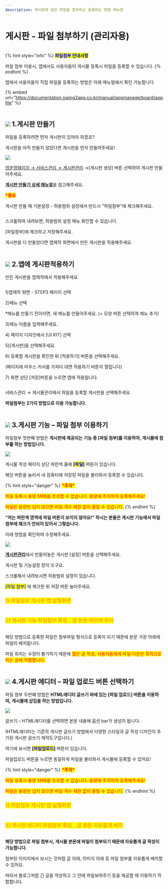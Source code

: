 ```yaml
---
description: 게시판에 일반 파일을 첨부하고 등록하는 방법 매뉴얼
---
```


# 게시판 - 파일 첨부하기 (관리자용)

<figure><img src="../../../.gitbook/assets/구분선 (1).PNG" alt=""><figcaption></figcaption></figure>

{% hint style="info" %}
<mark style="color:blue;">**파일첨부 안내사항**</mark>

파일 첨부 이용시, 앱에서도 사용자들이 게시물 등록시 파일을 등록할 수 있습니다.
{% endhint %}

엡에서 사용자들이 직접 파일을 등록하는 방법은 아래 매뉴얼에서 확인 가능합니다.

{% embed url="https://documentation.swing2app.co.kr/manual/appmanage/board/appfile" %}

<figure><img src="../../../.gitbook/assets/구분선 (6).PNG" alt=""><figcaption></figcaption></figure>

## ![](https://wp.swing2app.co.kr/wp-content/uploads/2020/04/%EB%8B%A8%EB%9D%BD1-1.png) 1.게시판 만들기

파일을 등록하려면 먼저 게시판이 있어야 하겠죠?

게시판을 아직 만들지 않았다면 게시판을 먼저 만들어주세요!

![](https://wp.swing2app.co.kr/wp-content/uploads/2021/03/%EA%B2%8C%EC%8B%9C%EB%AC%BC%ED%8C%8C%EC%9D%BC%EC%B2%A8%EB%B6%803.png)

[앱운영페이지 → 서비스관리 → 게시판관리](http://www.swing2app.co.kr/view/board\_edit) →\[게시판 생성] 버튼 선택하여 게시판 만들어주세요.

[**게시판 만들기 상세 매뉴얼**](boardeditor.md)을 참고해주세요.



<mark style="color:red;">**\*중요**</mark>

게시판 만들 때 기본설정 - 허용범위 설정에서 반드시 "파일첨부"에 체크해주세요.

<div align="left">

<figure><img src="../../../.gitbook/assets/20232318.png" alt=""><figcaption></figcaption></figure>

</div>

스크롤하여 내려보면, 허용범위 설정 메뉴 확인할 수 있습니다.

\[파일첨부]에 체크하고 저장해주세요.

게시판을 다 만들었다면 앱제작 화면에서 만든 게시판을 적용해주세요.&#x20;



<figure><img src="../../../.gitbook/assets/구분선 (6).PNG" alt=""><figcaption></figcaption></figure>

## ![](https://wp.swing2app.co.kr/wp-content/uploads/2020/04/%EB%8B%A8%EB%9D%BD1-1.png) 2.앱에 게시판적용하기

만든 게시판을 앱제작에서 적용해주세요.&#x20;

<figure><img src="../../../.gitbook/assets/spaces_msJj00k8mj8AcVpnn9Xs_uploads_UaAVsD8cpZYzGXQPVx48_게시판 (1).webp" alt=""><figcaption></figcaption></figure>

1\)앱제작 화면 - STEP3 페이지 선택

2\)메뉴 선택

\*메뉴를 만들기 전이라면, 새 메뉴를 만들어주세요. (+ 모양 버튼 선택하여 메뉴 추가)

3\)메뉴 이름을 입력해주세요.

4\) 페이지 디자인에서 \[UI KIT] 선택

5\)\[게시판]을 선택해주세요.&#x20;

6\) 등록할 게시판을 확인한 뒤 \[적용하기] 버튼을 선택해주세요.&#x20;

(페이지에 마우스 커서를 가져다 대면 적용하기 버튼이 열립니다)

7\) 화면 상단 \[저장]버튼을 누르면 앱에 적용됩니다.

<figure><img src="../../../.gitbook/assets/구분선 (1).PNG" alt=""><figcaption></figcaption></figure>

서비스관리 → 게시물관리에서 파일을 등록할 게시판을 선택해주세요.&#x20;

**파일첨부는 2가지 방법으로 이용 가능합니다.**

<div align="left">

<figure><img src="../../../.gitbook/assets/게시물파일첨부7.png" alt=""><figcaption></figcaption></figure>

</div>



## ![](https://wp.swing2app.co.kr/wp-content/uploads/2020/04/%EB%8B%A8%EB%9D%BD1-1.png) 3.게시판 기능 – 파일 첨부 이용하기 &#x20;



파일첨부 첫번째 방법은 **게시판에 제공되는 기능 중 \[파일 첨부]를 이용하여, 게시물에 첨부를 하는 방법입니다.**

![](https://wp.swing2app.co.kr/wp-content/uploads/2021/03/%EA%B2%8C%EC%8B%9C%EB%AC%BC%ED%8C%8C%EC%9D%BC%EC%B2%A8%EB%B6%802.png)

게시물 작성 페이지 상단 파란색 줄에 <mark style="color:blue;">**\[파일]**</mark> 버튼이 있습니다.

해당 버튼을 눌러서 내 컴퓨터에 저장된 파일을 불러와서 등록할 수 있습니다.

{% hint style="danger" %}
<mark style="color:red;">**\*주의\***</mark>

<mark style="color:red;">파일 등록시 용량 5MB를 초과할 수 없습니다. 용량에 주의하여 등록해주세요!</mark>

<mark style="color:red;">파일은 용량만 넘지 않으면 파일 개수 제한 없이 올릴 수 있습니다.</mark>&#x20;
{% endhint %}



**“저는 파란색 영역에 파일 버튼이 보이지 않아요!” 하시는 분들은 게시판 기능에서 파일첨부에 체크가 안되어 있어서 그렇습니다.**

아래 방법을 확인하여 수정해주세요.

![](https://wp.swing2app.co.kr/wp-content/uploads/2021/03/%EA%B2%8C%EC%8B%9C%EB%AC%BC%ED%8C%8C%EC%9D%BC%EC%B2%A8%EB%B6%804.png)

[**게시판관리**](https://www.swing2app.co.kr/view/board\_edit)에서 만들어놓은 게시판 \[설정] 버튼을 선택해주세요.

게시판 및 기능설정 창이 뜨구요.

스크롤해서 내려보시면 허용범위 설정이 있습니다.

<mark style="color:blue;">\[파일 첨부]</mark> 에 체크한 뒤 저장 버튼 눌러주세요.



### <mark style="color:orange;">**1) 파일첨부 게시판 앱 실행화면**</mark>&#x20;

<div align="left">

<img src="https://wp.swing2app.co.kr/wp-content/uploads/2021/03/%EA%B2%8C%EC%8B%9C%EB%AC%BC%ED%8C%8C%EC%9D%BC%EC%B2%A8%EB%B6%805.png" alt="">

</div>

<div align="left">

<img src="https://wp.swing2app.co.kr/wp-content/uploads/2021/03/%EB%85%B9%ED%99%94_2021_03_05_16_48_15_838.gif" alt="">

</div>



### <mark style="color:orange;">**2) 게시판 기능 파일첨부 특징 \_ 글 본문 하단에 위치**</mark>

<div align="left">

<img src="https://wp.swing2app.co.kr/wp-content/uploads/2021/03/%EA%B2%8C%EC%8B%9C%EB%AC%BC%ED%8C%8C%EC%9D%BC%EC%B2%A8%EB%B6%808.png" alt="">

</div>

해당 방법으로 등록한 파일은 첨부파일 형식으로 등록이 되기 때문에 본문 가장 아래에 파일이 배치됩니다.

파일 위치는 수정이 불가하기 때문에 <mark style="color:red;">짧은 글 작성, 사용자들에게 파일 다운만 목적으로 하는 글에 적합합니다.</mark>&#x20;

<figure><img src="../../../.gitbook/assets/구분선 (1).PNG" alt=""><figcaption></figcaption></figure>

## ![](https://wp.swing2app.co.kr/wp-content/uploads/2020/04/%EB%8B%A8%EB%9D%BD1-1.png) 4.게시판 에디터 – 파일 업로드 버튼 선택하기



파일 첨부 두번째 방법은 **HTML에디터 글쓰기 바에 있는 \[파일 업로드] 버튼을 이용하여, 게시물에 삽입을 하는 방법입니다.**&#x20;

![](https://wp.swing2app.co.kr/wp-content/uploads/2021/03/%EA%B2%8C%EC%8B%9C%EB%AC%BC%ED%8C%8C%EC%9D%BC%EC%B2%A8%EB%B6%801.png)

글쓰기 – HTML에디터를 선택하면 본문 내용에 옵션 bar가 생성이 됩니다.

(HTML에디터는 기존의 게시판 글쓰기 방법에서 다양한 스타일과 글 작성 디자인이 추가된 게시판 글쓰기 제작도구입니다.)

여기에 보시면 <mark style="color:blue;">**\[파일업로드]**</mark> 버튼이 있습니다.

파일업로드 버튼을 누르면 동일하게 파일을 불러와서 게시물에 등록할 수 있어요!

{% hint style="danger" %}
<mark style="color:red;">**\*주의\***</mark>

<mark style="color:red;">파일 등록시 용량 5MB를 초과할 수 없습니다. 용량에 주의하여 등록해주세요!</mark>

<mark style="color:red;">파일은 용량만 넘지 않으면 파일 개수 제한 없이 올릴 수 있습니다.</mark>
{% endhint %}



### <mark style="color:orange;">**1) 파일첨부 게시판 앱 실행화면**</mark>&#x20;

<div align="left">

<img src="https://wp.swing2app.co.kr/wp-content/uploads/2021/03/%EA%B2%8C%EC%8B%9C%EB%AC%BC%ED%8C%8C%EC%9D%BC%EC%B2%A8%EB%B6%8010.png" alt="">

</div>

<div align="left">

<img src="https://wp.swing2app.co.kr/wp-content/uploads/2021/03/%EB%85%B9%ED%99%94_2021_03_11_13_24_38_878.gif" alt="">

</div>



### <mark style="color:orange;">**2) 게시판 에디터 파일첨부 특징 \_ 글 본문 자유롭게 배치**</mark>&#x20;

<div align="left">

<img src="https://wp.swing2app.co.kr/wp-content/uploads/2021/03/%EA%B2%8C%EC%8B%9C%EB%AC%BC%ED%8C%8C%EC%9D%BC%EC%B2%A8%EB%B6%8011.png" alt="">

</div>

**해당 방법으로 파일 첨부시, 게시물 본문에 파일이 첨부되기 때문에 자유롭게 글 작성이 가능합니다.**

첨부된 이미지에서 보시는 것처럼 글 아래, 이미지 아래 등 파일 첨부를 자유롭게 배치할 수 있어요.

따라서 블로그처럼 긴 글을 작성하고 그 안에 파일보여주기 등을 제공할 때 이용하기 적합합니다.

